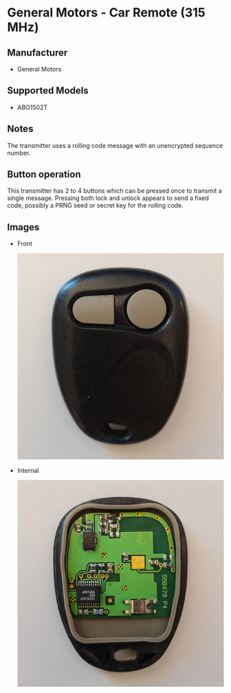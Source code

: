 # General Motors - Car Remote (315 MHz)

## Manufacturer
- General Motors

## Supported Models
- ABO1502T

## Notes

The transmitter uses a rolling code message with an unencrypted sequence number.

## Button operation
This transmitter has 2 to 4 buttons which can be pressed once to transmit a single message.
Pressing both lock and unlock appears to send a fixed code, possibly a PRNG seed or secret key for the rolling code.


## Images
* Front

  ![front](pics/front.jpg)

* Internal

  ![front](pics/internal.jpg)